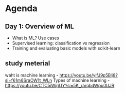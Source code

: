 # Agenda

## Day 1: Overview of ML
 - What is ML? Use cases
 - Supervised learning: classification vs regression
 - Training and evaluating basic models with scikit-learn

 ## study meterial 

  waht is machine learning - https://youtu.be/yifJ9p5Blj8?si=f61m6SraOW1t_WLn
  Types of machine learning - https://youtu.be/CTC5jWjrjUY?si=5K_rarqbdWpu0UJR
  
